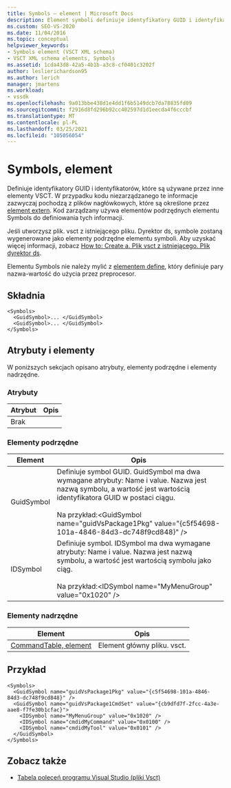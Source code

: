 ```yaml
---
title: Symbols — element | Microsoft Docs
description: Element symboli definiuje identyfikatory GUID i identyfikatory, które są używane przez inne elementy VSCT. Ten artykuł zawiera przykład.
ms.custom: SEO-VS-2020
ms.date: 11/04/2016
ms.topic: conceptual
helpviewer_keywords:
- Symbols element (VSCT XML schema)
- VSCT XML schema elements, Symbols
ms.assetid: 1cda43d8-42a5-4b1b-a3c8-cf0401c3202f
author: leslierichardson95
ms.author: lerich
manager: jmartens
ms.workload:
- vssdk
ms.openlocfilehash: 9a013bbe438d1e4dd1f6b5149dcb7da78835fd09
ms.sourcegitcommit: f2916d8fd296b92cc402597d1d1eecda4f6cccbf
ms.translationtype: MT
ms.contentlocale: pl-PL
ms.lasthandoff: 03/25/2021
ms.locfileid: "105056054"
---
```

# <a name="symbols-element"></a>Symbols, element
Definiuje identyfikatory GUID i identyfikatorów, które są używane przez inne elementy VSCT. W przypadku kodu niezarządzanego te informacje zazwyczaj pochodzą z plików nagłówkowych, które są określone przez [element extern](../extensibility/extern-element.md). Kod zarządzany używa elementów podrzędnych elementu Symbols do definiowania tych informacji.

 Jeśli utworzysz plik. vsct z istniejącego pliku. Dyrektor ds, symbole zostaną wygenerowane jako elementy podrzędne elementu symboli. Aby uzyskać więcej informacji, zobacz [How to: Create a. Plik vsct z istniejącego. Plik dyrektor ds](../extensibility/internals/how-to-create-a-dot-vsct-file.md#how-to-create-a-dot-vsct-file-from-an-existing-dot-cto-file).

 Elementu Symbols nie należy mylić z [elementem define](../extensibility/define-element.md), który definiuje pary nazwa-wartość do użycia przez preprocesor.

## <a name="syntax"></a>Składnia

```
<Symbols>
  <GuidSymbol>... </GuidSymbol>
  <GuidSymbol>... </GuidSymbol>
</Symbols>
```

## <a name="attributes-and-elements"></a>Atrybuty i elementy
 W poniższych sekcjach opisano atrybuty, elementy podrzędne i elementy nadrzędne.

### <a name="attributes"></a>Atrybuty

|Atrybut|Opis|
|---------------|-----------------|
|Brak||

### <a name="child-elements"></a>Elementy podrzędne

|Element|Opis|
|-------------|-----------------|
|GuidSymbol|Definiuje symbol GUID. GuidSymbol ma dwa wymagane atrybuty: Name i value. Nazwa jest nazwą symbolu, a wartość jest wartością identyfikatora GUID w postaci ciągu.<br /><br /> Na przykład:\<GuidSymbol name="guidVsPackage1Pkg"   value="{c5f54698-101a-4846-84d3-dc748f9cd848}" />|
|IDSymbol|Definiuje symbol. IDSymbol ma dwa wymagane atrybuty: Name i value. Nazwa jest nazwą symbolu, a wartość jest wartością symbolu jako ciąg.<br /><br /> Na przykład:\<IDSymbol name="MyMenuGroup" value="0x1020" />|

### <a name="parent-elements"></a>Elementy nadrzędne

|Element|Opis|
|-------------|-----------------|
|[CommandTable, element](../extensibility/commandtable-element.md)|Element główny pliku. vsct.|

## <a name="example"></a>Przykład

```
<Symbols>
  <GuidSymbol name="guidVsPackage1Pkg" value="{c5f54698-101a-4846-84d3-dc748f9cd848}" />
  <GuidSymbol name="guidVsPackage1CmdSet" value="{cb9dfd7f-2fcc-4a3e-aae8-f7fe30b1cfac}">
    <IDSymbol name="MyMenuGroup" value="0x1020" />
    <IDSymbol name="cmdidMyCommand" value="0x0100" />
    <IDSymbol name="cmdidMyTool" value="0x0101" />
  </GuidSymbol>
</Symbols>
```

## <a name="see-also"></a>Zobacz także
- [Tabela poleceń programu Visual Studio (pliki Vsct)](../extensibility/internals/visual-studio-command-table-dot-vsct-files.md)
